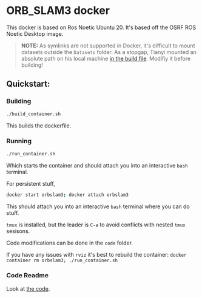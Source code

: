# ORB_SLAM3 docker

This docker is based on Ros Noetic Ubuntu 20. It's based off the OSRF ROS Noetic Desktop image.

> **NOTE:** As symlinks are not supported in Docker, it's difficult to mount datasets outside the `Datasets` folder. As a stopgap, Tianyi mounted an absolute path on his local machine [in the build file](./build_container.sh). Modifiy it before building!

## Quickstart:

### Building

```bash
./build_container.sh
```

This builds the dockerfile.

### Running

```bash
./run_container.sh
```

Which starts the container and should attach you into an interactive `bash` terminal.

For persistent stuff,

```bash
docker start orbslam3; docker attach orbslam3
```

This should attach you into an interactive `bash` terminal where you can do stuff.

`tmux` is installed, but the leader is `C-a` to avoid conflicts with nested `tmux` sesisons.

Code modifications can be done in the `code` folder.

If you have any issues with `rviz` it's best to rebuild the container: `docker container rm orbslam3; ./run_container.sh`

### Code Readme
Look at [the code](./code/hl_orbslam3_wrapper/README.md).
